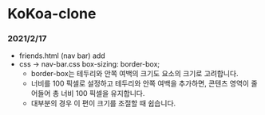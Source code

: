 # KoKoa-clone

### 2021/2/17
- friends.html (nav bar) add
- css -> nav-bar.css 
  box-sizing: border-box;
    * border-box는 테두리와 안쪽 여백의 크기도 요소의 크기로 고려합니다. 
    * 너비를 100 픽셀로 설정하고 테두리와 안쪽 여백을 추가하면, 콘텐츠 영역이 줄어들어 총 너비 100 픽셀을 유지합니다. 
    * 대부분의 경우 이 편이 크기를 조절할 때 쉽습니다.
